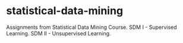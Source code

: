 # statistical-data-mining
Assignments from Statistical Data Mining Course.
SDM I - Supervised Learning.
SDM II - Unsupervised Learning.
